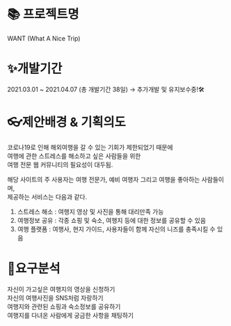 📚 프로젝트명
===============
WANT (What A Nice Trip)


✨개발기간
==============
2021.03.01 ~ 2021.04.07 (총 개발기간 38일) → 추가개발 및 유지보수중!🛠


👓제안배경 & 기획의도
==============
코로나19로 인해 해외여행을 갈 수 있는 기회가 제한되었기 때문에  
여행에 관한 스트레스를 해소하고 싶은 사람들을 위한  
여행 전문 웹 커뮤니티의 필요성이 대두됨.

해당 사이트의 주 사용자는 여행 전문가, 예비 여행자 그리고 여행을 좋아하는 사람들이며,  
제공하는 서비스는 다음과 같다.  

1. 스트레스 해소 : 여행지 영상 및 사진을 통해 대리만족 가능  
2. 여행정보 공유 : 각종 쇼핑 및 숙소, 여행지 등에 대한 정보를 공유할 수 있음  
3. 여행 플랫폼 : 여행사, 현지 가이드, 사용자들이 함께 자신의 니즈를 충족시킬 수 있음  




🔎요구분석
=============
자신이 가고싶은 여행지의 영상을 신청하기  
자신의 여행사진을 SNS처럼 자랑하기  
여행지와 관련된 쇼핑과 숙소정보를 공유하기  
여행지를 다녀온 사람에게 궁금한 사항을 채팅하기  
